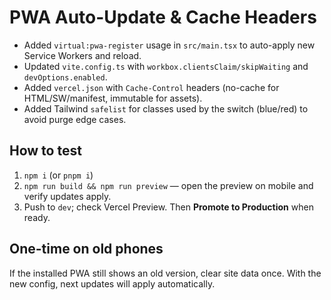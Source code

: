 # PWA Auto-Update & Cache Headers

- Added `virtual:pwa-register` usage in `src/main.tsx` to auto-apply new Service Workers and reload.
- Updated `vite.config.ts` with `workbox.clientsClaim/skipWaiting` and `devOptions.enabled`.
- Added `vercel.json` with `Cache-Control` headers (no-cache for HTML/SW/manifest, immutable for assets).
- Added Tailwind `safelist` for classes used by the switch (blue/red) to avoid purge edge cases.

## How to test
1) `npm i` (or `pnpm i`)
2) `npm run build && npm run preview` — open the preview on mobile and verify updates apply.
3) Push to `dev`; check Vercel Preview. Then **Promote to Production** when ready.

## One-time on old phones
If the installed PWA still shows an old version, clear site data once.
With the new config, next updates will apply automatically.